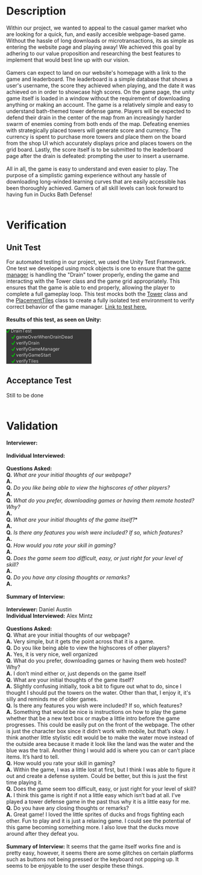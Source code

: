 # Description
Within our project, we wanted to appeal to the casual gamer market who are looking for a quick, fun, and easily accesible webpage-based game.
Without the hassle of long downloads or microtransactions, its as simple as entering the website page and playing away!
We achieved this goal by adhering to our value proposition and researching the best features to implement that would best line up with our vision.
<br>
<br>
Gamers can expect to land on our website's homepage with a link to the game and leaderboard. 
The leaderboard is a simple database that shows a user's username, the score they achieved when playing, and the date it was achieved on in order to showcase high scores.
On the game page, the unity game itself is loaded in a window without the requirement of downloading anything or making an account.
The game is a relatively simple and easy to understand bath-themed tower defense game.
Players will be expected to defend their drain in the center of the map from an increasingly harder swarm of enemies coming from both ends of the map.
Defeating enemies with strategically placed towers will generate score and currency.
The currency is spent to purchase more towers and place them on the board from the shop UI which accurately displays price and places towers on the grid board.
Lastly, the score itself is to be submitted to the leaderboard page after the drain is defeated: prompting the user to insert a username.
<br>
<br>
All in all, the game is easy to understand and even easier to play.
The purpose of a simplistic gaming experience without any hassle of downloading long-winded learning curves that are easily accessible has been thoroughly achieved.
Gamers of all skill levels can look forward to having fun in Ducks Bath Defense!
<br>
<br>

# Verification

## Unit Test
For automated testing in our project, we used the Unity Test Framework.
One test we developed using mock objects is one to ensure that the [game manager](/Assets/Scripts/GameManager.cs) is handling the "Drain" tower properly, ending the game and interacting with the Tower class and the game grid appropriately. This ensures that the game is able to end properly, allowing the player to complete a full gameplay loop. This test mocks both the [Tower](/Assets/Scripts/Tower.cs) class and the [PlacementTiles](/Assets/Scripts/PlacementTiles.cs) class to create a fully isolated test environment to verify correct behavior of the game manager. [Link to test here.](/Assets/Tests/DrainTest.cs)<br><br>
**Results of this test, as seen on Unity:**
<br><br>
![Print screen of drain test](./draintest.png)
<br>

## Acceptance Test
Still to be done
<br>
<br>

# Validation
**Interviewer:**
<br>
<br>
**Individual Interviewed:**
<br>
<br>
**Questions Asked:**
<br>
**Q.** *What are your initial thoughts of our webpage?*
<br>
**A.**
<br>
**Q.** *Do you like being able to view the highscores of other players?*
<br>
**A.**
<br>
**Q.** *What do you prefer, downloading games or having them remote hosted? Why?*
<br>
**A.**
<br>
**Q.** *What are your initial thoughts of the game itself?**
<br>
**A.**
<br>
**Q.** *Is there any features you wish were included? If so, which features?*
<br>
**A.**
<br>
**Q.** *How would you rate your skill in gaming?*
<br>
**A.**
<br>
**Q.** *Does the game seem too difficult, easy, or just right for your level of skill?*
<br>
**A.**
<br>
**Q.** *Do you have any closing thoughts or remarks?*
<br>
**A.**
<br>
<br>
**Summary of Interview:**
<br>
<br>
**Interviewer:** Daniel Austin
<be>
<br>
**Individual Interviewed:** Alex Mintz
<br>
<br>
**Questions Asked:**
<br>
**Q.** What are your initial thoughts of our webpage?
<br>
**A.** Very simple, but it gets the point across that it is a game.
<br>
**Q.** Do you like being able to view the highscores of other players?
<br>
**A.** Yes, it is very nice, well organized
<br>
**Q.** What do you prefer, downloading games or having them web hosted? Why?
<br>
**A.** I don’t mind either or, just depends on the game itself
<br>
**Q.** What are your initial thoughts of the game itself?
<br>
**A.** Slightly confusing initially, took a bit to figure out what to do, since I thought I should put the towers on the water. Other than that, I enjoy it, it's silly and reminds me of older games.
<br>
**Q.** Is there any features you wish were included? If so, which features?
<br>
**A.** Something that would be nice is instructions on how to play the game whether that be a new text box or maybe a little intro before the game progresses. This could be easily put on the front of the webpage. The other is just the character box since it didn’t work with mobile, but that’s okay. I think another little stylistic edit would be to make the water move instead of the outside area because it made it look like the land was the water and the blue was the trail. Another thing I would add is where you can or can’t place items. It’s hard to tell.
<br>
**Q.** How would you rate your skill in gaming?
<br>
**A.** Within the game, I was a little lost at first, but I think I was able to figure it out and create a defense system. Could be better, but this is just the first time playing it. 
<br>
**Q.** Does the game seem too difficult, easy, or just right for your level of skill?
<br>
**A.** I think this game is right if not a little easy which isn’t bad at all. I’ve played a tower defense game in the past thus why it is a little easy for me. 
<br>
**Q.** Do you have any closing thoughts or remarks?
<br>
**A.** Great game! I loved the little sprites of ducks and frogs fighting each other. Fun to play and it is just a relaxing game. I could see the potential of this game becoming something more. I also love that the ducks move around after they defeat you. 
<br>
<br>
**Summary of Interview:**
It seems that the game itself works fine and is pretty easy, however, it seems there are some glitches on certain platforms such as buttons not being pressed or the keyboard not popping up. It seems to be enjoyable to the user despite these things.

